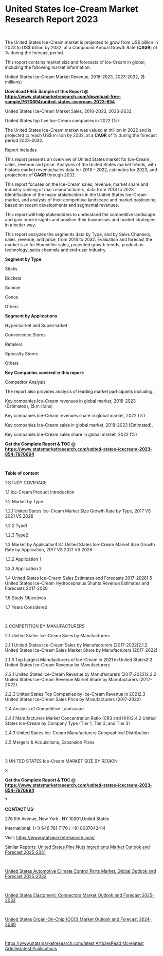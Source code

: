 <h1>United States Ice-Cream Market Research Report 2023</h1><br/><p>The United States Ice-Cream market is projected to grow from US$ billion in 2023 to US$ billion by 2032, at a Compound Annual Growth Rate (<strong>CAGR</strong>) of % during the forecast period.</p>
 
 
 
 <p>This report contains market size and forecasts of Ice-Cream in global, including the following market information:</p>
 
 
 
 <p>United States Ice-Cream Market Revenue, 2018-2023, 2023-2032, ($ millions)</p>
 
 
 
 <p><strong>Download FREE Sample of this Report @ <a href="https://www.statsmarketresearch.com/download-free-sample/7670694/united-states-icecream-2023-854">https://www.statsmarketresearch.com/download-free-sample/7670694/united-states-icecream-2023-854</a></strong></p>
 
 
 
 <p>United States Ice-Cream Market Sales, 2018-2023, 2023-2032,</p>
 
 
 
 <p>United States top five Ice-Cream companies in 2022 (%)</p>
 
 
 
 <p>The United States Ice-Cream market was valued at million in 2022 and is projected to reach US$ million by 2032, at a <strong>CAGR</strong> of % during the forecast period 2023-2032.</p>
 
 
 
 <p>Report Includes</p>
 
 
 
 <p>This report presents an overview of United States market for Ice-Cream , sales, revenue and price. Analyses of the United States market trends, with historic market revenue/sales data for 2018 - 2022, estimates for 2023, and projections of <strong>CAGR</strong> through 2032.</p>
 
 
 
 <p>This report focuses on the Ice-Cream sales, revenue, market share and industry ranking of main manufacturers, data from 2018 to 2023. Identification of the major stakeholders in the United States Ice-Cream market, and analysis of their competitive landscape and market positioning based on recent developments and segmental revenues.</p>
 
 
 
 <p>This report will help stakeholders to understand the competitive landscape and gain more insights and position their businesses and market strategies in a better way.</p>
 
 
 
 <p>This report analyzes the segments data by Type, and by Sales Channels, sales, revenue, and price, from 2018 to 2032. Evaluation and forecast the market size for Humidifier sales, projected growth trends, production technology, sales channels and end-user industry.</p>
 
 
 
 <p><strong>Segment by Type</strong></p>
 
 
 
 <p>Sticks</p>
 
 
 
 <p>Buckets</p>
 
 
 
 <p>Sundae</p>
 
 
 
 <p>Cones</p>
 
 
 
 <p>Others</p>
 
 
 
 <p><strong>Segment <strong><strong>by Applications</strong></strong></strong></p>
 
 
 
 <p>Hypermarket and Supermarket</p>
 
 
 
 <p>Convenience Stores</p>
 
 
 
 <p>Retailers</p>
 
 
 
 <p>Specialty Stores</p>
 
 
 
 <p>Others</p>
 
 
 
 <p><strong>Key Companies covered in this report:</strong></p>
 
 
 
 <p>Competitor Analysis</p>
 
 
 
 <p>The report also provides analysis of leading market participants including:</p>
 
 
 
 <p>Key companies Ice-Cream revenues in global market, 2018-2023 (Estimated), ($ millions)</p>
 
 
 
 <p>Key companies Ice-Cream revenues share in global market, 2022 (%)</p>
 
 
 
 <p>Key companies Ice-Cream sales in global market, 2018-2023 (Estimated),</p>
 
 
 
 <p>Key companies Ice-Cream sales share in global market, 2022 (%)</p>
 
 
 
 <div><b>Get the Complete Report & TOC @ <a href="https://www.statsmarketresearch.com/united-states-icecream-2023-854-7670694">https://www.statsmarketresearch.com/united-states-icecream-2023-854-7670694</a></b></div>
 
 
 
 <p><br />
 
 <b>Table of content</b></p>
 
 
 
 <p>1 STUDY COVERAGE<br />
 
 1.1 Ice-Cream Product Introduction<br />
 
 1.2 Market by Type<br />
 
 1.2.1 United States Ice-Cream Market Size Growth Rate by Type, 2017 VS 2021 VS 2028<br />
 
 1.2.2 Type1<br />
 
 1.2.3 Type2<br />
 
 1.3 Market by Application1.3.1 United States Ice-Cream Market Size Growth Rate by Application, 2017 VS 2021 VS 2028<br />
 
 1.3.2 Application 1<br />
 
 1.3.3 Application 2<br />
 
 1.4 United States Ice-Cream Sales Estimates and Forecasts 2017-20281.5 United States Ice-Cream Hydrocephalus Shunts Revenue Estimates and Forecasts 2017-2028<br />
 
 1.6 Study Objectives<br />
 
 1.7 Years Considered<br />
 
 <br />
 
 2 COMPETITION BY MANUFACTURERS<br />
 
 2.1 United States Ice-Cream Sales by Manufacturers<br />
 
 2.1.1 United States Ice-Cream Sales by Manufacturers (2017-2022)2.1.2 United States Ice-Cream Sales Market Share by Manufacturers (2017-2022)<br />
 
 2.1.3 Top Largest Manufacturers of Ice-Cream in 2021 in United States2.2 United States Ice-Cream Revenue by Manufacturers<br />
 
 2.2.1 United States Ice-Cream Revenue by Manufacturers (2017-2022)2.2.2 United States Ice-Cream Revenue Market Share by Manufacturers (2017-2022)<br />
 
 2.2.3 United States Top Companies by Ice-Cream Revenue in 20212.3 United States Ice-Cream Sales Price by Manufacturers (2017-2022)<br />
 
 2.4 Analysis of Competitive Landscape<br />
 
 2.4.1 Manufacturers Market Concentration Ratio (CR3 and HHI)2.4.2 United States Ice-Cream by Company Type (Tier 1, Tier 2, and Tier 3)<br />
 
 2.4.3 United States Ice-Cream Manufacturers Geographical Distribution<br />
 
 2.5 Mergers & Acquisitions, Expansion Plans<br />
 
 <br />
 
 3 UNITED STATES Ice-Cream MARKET SIZE BY REGION<br />
 
 3.</p>
 
 
 
 <div><b>Get the Complete Report & TOC @ <a href="https://www.statsmarketresearch.com/united-states-icecream-2023-854-7670694">https://www.statsmarketresearch.com/united-states-icecream-2023-854-7670694</a></b></div>
 
 
 
 <p>? </p>
 
 
 
 <p><b>CONTACT US:</b><br />
 
 276 5th Avenue, New York , NY 10001,United States<br />
 
 International: (+1) 646 781 7170 / +91 8087042414<br />
 
 Visit: <a href="https://www.statsmarketresearch.com/">https://www.statsmarketresearch.com/</a><br />
 
 Similar Reports: <a href="https://www.statsmarketresearch.com/united-states-icecream-2023-854-7670694">United States Pine Nuts Ingredients Market Outlook and Forecast 2025-2031</a><br />
 
 <br />
 
 <a href="https://www.statsmarketresearch.com/united-states-icecream-2023-854-7670694">United States Automotive Climate Control Parts Market, Global Outlook and Forecast 2025-2032</a><br />
 
 <br />
 
 <a href="https://www.statsmarketresearch.com/united-states-icecream-2023-854-7670694">United States Elastomeric Connectors Market Outlook and Forecast 2025-2032</a><br />
 
 <br />
 
 <a href="https://www.statsmarketresearch.com/united-states-icecream-2023-854-7670694">United States Organ-On-Chip (OOC) Market Outlook and Forecast 2024-2030</a><br />
 
 <br />
 
 <a href="https://gyeongbokgung.com">https://www.statsmarketresearch.com/</a><a href="https://hallyeomaritime.com">latest Articles</a><a href="https://jingwansa.com">Read More</a><a href="https://nguoiviet.jp/">latest Articles</a><a href="https://www.intelmarketresearch.com/">latest Publications</a></p>